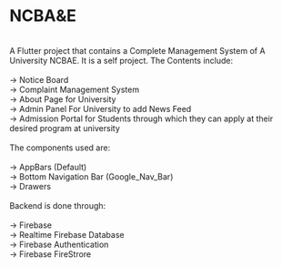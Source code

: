 # NCBA&E
<br>
A Flutter project that contains a Complete Management System of A University NCBAE. It is a self project. The Contents include:<br>
<br>
-> Notice Board <br>
-> Complaint Management System<br>
-> About Page for University<br>
-> Admin Panel For University to add News Feed<br>
-> Admission Portal for Students through which they can apply at their desired program at university<br>
<br>
The components used are:<br>
<br>
-> AppBars (Default)<br>
-> Bottom Navigation Bar (Google_Nav_Bar)<br>
-> Drawers<br>
<br>
Backend is done through:<br>
<br>
-> Firebase<br>
-> Realtime Firebase Database<br>
-> Firebase Authentication<br>
-> Firebase FireStrore<br>
